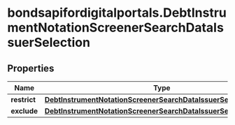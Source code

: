 # bondsapifordigitalportals.DebtInstrumentNotationScreenerSearchDataIssuerSelection

## Properties

Name | Type | Description | Notes
------------ | ------------- | ------------- | -------------
**restrict** | [**DebtInstrumentNotationScreenerSearchDataIssuerSelectionRestrict**](DebtInstrumentNotationScreenerSearchDataIssuerSelectionRestrict.md) |  | [optional] 
**exclude** | [**DebtInstrumentNotationScreenerSearchDataIssuerSelectionExclude**](DebtInstrumentNotationScreenerSearchDataIssuerSelectionExclude.md) |  | [optional] 


